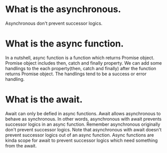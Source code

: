 # What is the asynchronous.

Asynchronous don't prevent successor logics.

# What is the async function.

In a nutshell, async function is a function which returns Promise object.
Promise object includes then, catch and finally property.
We can add some handlings to the each property(then, catch and finally) after the function returns Promise object.
The handlings tend to be a success or error handling.

# What is the await.

Await can only be defied in async functions.
Await allows asynchronous to behave as synchronous.
In other words, asynchronous with await prevents successor logics in an async function.
Remember asynchronous originally don't prevent successor logics.
Note that asynchronous with await doesn't prevent successor logics out of an async function.
Async functions are kinda scope for await to prevent successor logics which need something from the await.
